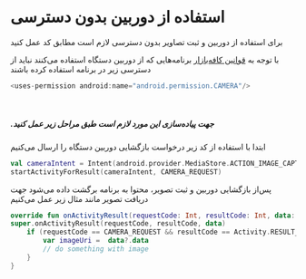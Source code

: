 &#x202b;
# استفاده از دوربین بدون دسترسی
&#x202b;
برای استفاده از دوربین و ثبت تصاویر بدون دسترسی لازم است مطابق کد عمل کنید

با توجه به [قوانین کافه‌بازار](https://developers.cafebazaar.ir/fa/app-publish-guidelines/) برنامه‌هایی که از دوربین دستگاه استفاده می‌کنند نباید از دسترسی زیر در برنامه استفاده کرده باشند
```kotlin
<uses-permission android:name="android.permission.CAMERA"/>
```
&#x202b;
##### .جهت پیاده‌سازی این مورد لازم است طبق مراحل زیر عمل کنید

&#x202b;
ابتدا با استفاده از کد زیر درخواست بازگشایی دوربین دستگاه را ارسال می‌کنیم
```Kotlin
val cameraIntent = Intent(android.provider.MediaStore.ACTION_IMAGE_CAPTURE)
startActivityForResult(cameraIntent, CAMERA_REQUEST)
```
&#x202b;
پس‌از بازگشایی دوربین و ثبت تصویر، محتوا به برنامه برگشت داده می‌شود
جهت دریافت تصویر مانند مثال زیر عمل می‌کنیم
```Kotlin
override fun onActivityResult(requestCode: Int, resultCode: Int, data: Intent?) {
super.onActivityResult(requestCode, resultCode, data)
    if (requestCode == CAMERA_REQUEST && resultCode == Activity.RESULT_OK) {
        var imageUri =  data?.data
        // do something with image
    }
}
```
